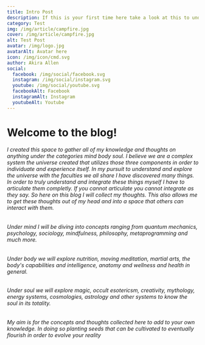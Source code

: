 ```yaml
---
title: Intro Post
description: If this is your first time here take a look at this to understand what this is all about
category: Test
img: /img/article/campfire.jpg
cover: /img/article/campfire.jpg
alt: Test Post
avatar: /img/logo.jpg
avatarAlt: Avatar here
icon: /img/icon/cmd.svg
author: Akira Allen
social:
  facebook: /img/social/facebook.svg
  instagram: /img/social/instagram.svg
  youtube: /img/social/youtube.svg
  facebookAlt: Facebook
  instagramAlt: Instagram
  youtubeAlt: Youtube
---
```


# Welcome to the blog! 
###### I created this space to gather all of my knowledge and thoughts on anything under the categories mind body soul. I believe we are a complex system the universe created that utilizes those three components in order to individuate and experience itself. In my pursuit to understand and explore the universe with the faculties we all share I have discovered many things. In order to truly understand and integrate these things myself I have to articulate them completly. If you cannot articulate you cannot integrate as they say. So here on this blog I will collect my thoughts. This also allows me to get these thoughts out of my head and into a space that others can interact with them.

###### Under mind I will be diving into concepts ranging from quantum mechanics, psychology, sociology, mindfulness, philosophy, metaprogramming and much more.

###### Under body we will explore nutrition, moving meditation, martial arts, the body's capabilities and intelligence, anatomy and wellness and health in general.

###### Under soul we will explore magic, occult esotericsm, creativity, mythology, energy systems, cosmologies, astrology and other systems to know the soul in its totality.

###### My aim is for the concepts and thoughts collected here to add to your own knowledge. In doing so planting seeds that can be cultivated to eventually flourish in order to evolve your reality
